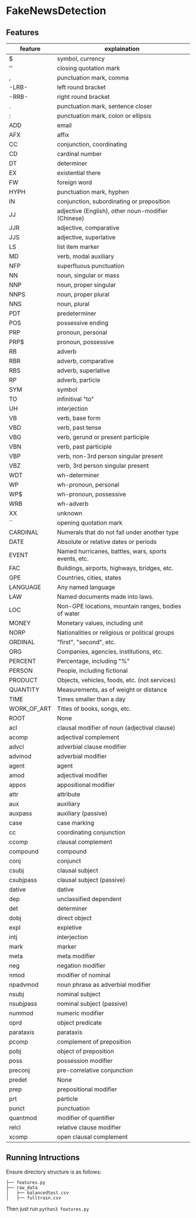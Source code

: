 # FakeNewsDetection

## Features

|feature|explaination|
|---|---|
| $ | symbol, currency |
| '' | closing quotation mark |
| , | punctuation mark, comma |
| -LRB- | left round bracket |
| -RRB- | right round bracket |
| . | punctuation mark, sentence closer |
| : | punctuation mark, colon or ellipsis |
| ADD | email |
| AFX | affix |
| CC | conjunction, coordinating |
| CD | cardinal number |
| DT | determiner |
| EX | existential there |
| FW | foreign word |
| HYPH | punctuation mark, hyphen |
| IN | conjunction, subordinating or preposition |
| JJ | adjective (English), other noun-modifier (Chinese) |
| JJR | adjective, comparative |
| JJS | adjective, superlative |
| LS | list item marker |
| MD | verb, modal auxiliary |
| NFP | superfluous punctuation |
| NN | noun, singular or mass |
| NNP | noun, proper singular |
| NNPS | noun, proper plural |
| NNS | noun, plural |
| PDT | predeterminer |
| POS | possessive ending |
| PRP | pronoun, personal |
| PRP$ | pronoun, possessive |
| RB | adverb |
| RBR | adverb, comparative |
| RBS | adverb, superlative |
| RP | adverb, particle |
| SYM | symbol |
| TO | infinitival "to" |
| UH | interjection |
| VB | verb, base form |
| VBD | verb, past tense |
| VBG | verb, gerund or present participle |
| VBN | verb, past participle |
| VBP | verb, non-3rd person singular present |
| VBZ | verb, 3rd person singular present |
| WDT | wh-determiner |
| WP | wh-pronoun, personal |
| WP$ | wh-pronoun, possessive |
| WRB | wh-adverb |
| XX | unknown |
| `` | opening quotation mark |
| CARDINAL | Numerals that do not fall under another type |
| DATE | Absolute or relative dates or periods |
| EVENT | Named hurricanes, battles, wars, sports events, etc. |
| FAC | Buildings, airports, highways, bridges, etc. |
| GPE | Countries, cities, states |
| LANGUAGE | Any named language |
| LAW | Named documents made into laws. |
| LOC | Non-GPE locations, mountain ranges, bodies of water |
| MONEY | Monetary values, including unit |
| NORP | Nationalities or religious or political groups |
| ORDINAL | "first", "second", etc. |
| ORG | Companies, agencies, institutions, etc. |
| PERCENT | Percentage, including "%" |
| PERSON | People, including fictional |
| PRODUCT | Objects, vehicles, foods, etc. (not services) |
| QUANTITY | Measurements, as of weight or distance |
| TIME | Times smaller than a day |
| WORK_OF_ART | Titles of books, songs, etc. |
| ROOT | None |
| acl | clausal modifier of noun (adjectival clause) |
| acomp | adjectival complement |
| advcl | adverbial clause modifier |
| advmod | adverbial modifier |
| agent | agent |
| amod | adjectival modifier |
| appos | appositional modifier |
| attr | attribute |
| aux | auxiliary |
| auxpass | auxiliary (passive) |
| case | case marking |
| cc | coordinating conjunction |
| ccomp | clausal complement |
| compound | compound |
| conj | conjunct |
| csubj | clausal subject |
| csubjpass | clausal subject (passive) |
| dative | dative |
| dep | unclassified dependent |
| det | determiner |
| dobj | direct object |
| expl | expletive |
| intj | interjection |
| mark | marker |
| meta | meta modifier |
| neg | negation modifier |
| nmod | modifier of nominal |
| npadvmod | noun phrase as adverbial modifier |
| nsubj | nominal subject |
| nsubjpass | nominal subject (passive) |
| nummod | numeric modifier |
| oprd | object predicate |
| parataxis | parataxis |
| pcomp | complement of preposition |
| pobj | object of preposition |
| poss | possession modifier |
| preconj | pre-correlative conjunction |
| predet | None |
| prep | prepositional modifier |
| prt | particle |
| punct | punctuation |
| quantmod | modifier of quantifier |
| relcl | relative clause modifier |
| xcomp | open clausal complement |


## Running Intructions

Ensure directory structure is as follows:
```
├── features.py
├── raw_data
│   ├── balancedtest.csv
│   ├── fulltrain.csv
```
Then just run `python3 features.py`
